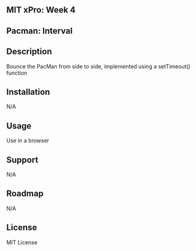 ## MIT xPro: Week 4

## Pacman: Interval

## Description
Bounce the PacMan from side to side, implemented using a setTimeout() function

## Installation
N/A

## Usage
Use in a browser

## Support
N/A

## Roadmap
N/A

## License
MIT License